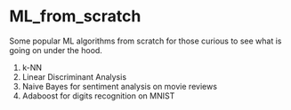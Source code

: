 # ML_from_scratch
Some popular ML algorithms from scratch for those curious to see what is going on under the hood.

1) k-NN 
2) Linear Discriminant Analysis
3) Naive Bayes for sentiment analysis on movie reviews
4) Adaboost for digits recognition on MNIST
